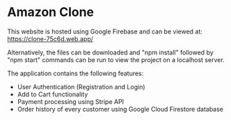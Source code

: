 # Amazon Clone

This website is hosted using Google Firebase and can be viewed at: https://clone-75c6d.web.app/ 

Alternatively, the files can be downloaded and "npm install" followed by "npm start" commands can be run to view the project on a localhost server. 

The application contains the following features:
  - User Authentication (Registration and Login)
  - Add to Cart functionality
  - Payment processing using Stripe API
  - Order history of every customer using Google Cloud Firestore database
  
